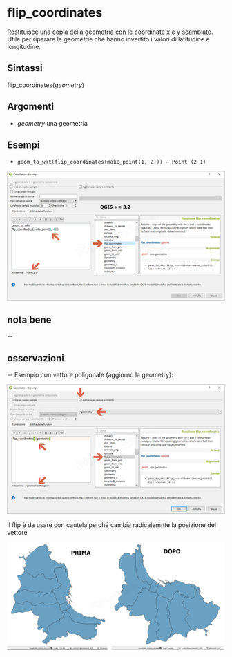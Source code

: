 # flip_coordinates

Restituisce una copia della geometria con le coordinate x e y scambiate. Utile per riparare le geometrie che hanno invertito i valori di latitudine e longitudine.

## Sintassi

flip_coordinates(_geometry_)

## Argomenti

* _geometry_ una geometria

## Esempi

* `geom_to_wkt(flip_coordinates(make_point(1, 2))) → Point (2 1)`

![](/img/geometria/flip_coordinates/flip_coordinates1.png)

## nota bene

--

## osservazioni

--
Esempio con vettore poligonale (aggiorno la geometry): 

![](/img/geometria/flip_coordinates/flip_coordinates2.png)

il flip è da usare con cautela perché cambia radicalemnte la posizione del vettore

![](/img/geometria/flip_coordinates/flip_coordinates3.png)